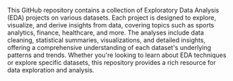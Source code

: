 This GitHub repository contains a collection of Exploratory Data Analysis (EDA) projects on various datasets. Each project is designed to explore, visualize, and derive insights from data, covering topics such as sports analytics, finance, healthcare, and more. The analyses include data cleaning, statistical summaries, visualizations, and detailed insights, offering a comprehensive understanding of each dataset's underlying patterns and trends. Whether you're looking to learn about EDA techniques or explore specific datasets, this repository provides a rich resource for data exploration and analysis.
